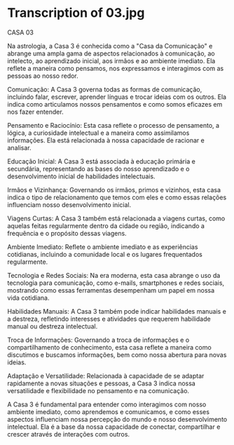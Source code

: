 # Transcription of 03.jpg

CASA 03

Na astrologia, a Casa 3 é conhecida como a "Casa da Comunicação" e abrange uma ampla gama de aspectos relacionados à comunicação, ao intelecto, ao aprendizado inicial, aos irmãos e ao ambiente imediato. Ela reflete a maneira como pensamos, nos expressamos e interagimos com as pessoas ao nosso redor.

Comunicação: A Casa 3 governa todas as formas de comunicação, incluindo falar, escrever, aprender línguas e trocar ideias com os outros. Ela indica como articulamos nossos pensamentos e como somos eficazes em nos fazer entender.

Pensamento e Raciocínio: Esta casa reflete o processo de pensamento, a lógica, a curiosidade intelectual e a maneira como assimilamos informações. Ela está relacionada à nossa capacidade de racionar e analisar.

Educação Inicial: A Casa 3 está associada à educação primária e secundária, representando as bases do nosso aprendizado e o desenvolvimento inicial de habilidades intelectuais.

Irmãos e Vizinhança: Governando os irmãos, primos e vizinhos, esta casa indica o tipo de relacionamento que temos com eles e como essas relações influenciam nosso desenvolvimento inicial.

Viagens Curtas: A Casa 3 também está relacionada a viagens curtas, como aquelas feitas regularmente dentro da cidade ou região, indicando a frequência e o propósito dessas viagens.

Ambiente Imediato: Reflete o ambiente imediato e as experiências cotidianas, incluindo a comunidade local e os lugares frequentados regularmente.

Tecnologia e Redes Sociais: Na era moderna, esta casa abrange o uso da tecnologia para comunicação, como e-mails, smartphones e redes sociais, mostrando como essas ferramentas desempenham um papel em nossa vida cotidiana.

Habilidades Manuais: A Casa 3 também pode indicar habilidades manuais e a destreza, refletindo interesses e atividades que requerem habilidade manual ou destreza intelectual.

Troca de Informações: Governando a troca de informações e o compartilhamento de conhecimento, esta casa reflete a maneira como discutimos e buscamos informações, bem como nossa abertura para novas ideias.

Adaptação e Versatilidade: Relacionada à capacidade de se adaptar rapidamente a novas situações e pessoas, a Casa 3 indica nossa versatilidade e flexibilidade no pensamento e na comunicação.

A Casa 3 é fundamental para entender como interagimos com nosso ambiente imediato, como aprendemos e comunicamos, e como esses aspectos influenciam nossa percepção do mundo e nosso desenvolvimento intelectual. Ela é a base da nossa capacidade de conectar, compartilhar e crescer através de interações com outros.